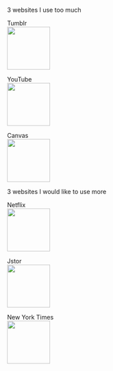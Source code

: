 3 websites I use too much

<p>Tumblr
<br><img src = "https://pbs.twimg.com/profile_images/926117422565699584/vxKajRJx_400x400.jpg" width=100px></br>
</p>

<p>YouTube
<br><img src = "https://pbs.twimg.com/profile_images/940256618108788736/uEhO7c_r_400x400.jpg" width=100px></br>
</p>

<p>
Canvas
<br><img src = "http://www.eastms.edu/programs/distance-learning/canvas-logo-284.jpg" width=100px></br>
</p>

<p>3 websites I would like to use more</p>

<p>Netflix
<br><img src = "https://pbs.twimg.com/profile_images/744949842720391168/wuzyVTTX_400x400.jpg" width=100px></br>

</p>Jstor
<br><img src = "https://upload.wikimedia.org/wikipedia/en/thumb/5/56/JSTOR_vector_logo.svg/1200px-JSTOR_vector_logo.svg.png" width=100px></br>
</p>

<p>New York Times
<br><img src = "http://www.nytimes.com/newsgraphics/2015/11/17/fact-checks/assets/images/nyt.png" width=100px></br>
</p>
